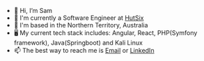 - 👋 Hi, I’m Sam
- 🏢 I'm currently a Software Engineer at [HutSix](https://www.hutsix.com.au/team)
- 🦘 I'm based in the Northern Territory, Australia
- 🖥️ My current tech stack includes: Angular, React, PHP(Symfony framework), Java(Springboot) and Kali Linux
- 📫 The best way to reach me is [Email](mailto:sam@palakunnu.com) or [LinkedIn](https://www.linkedin.com/in/sjgeorge3108/)
